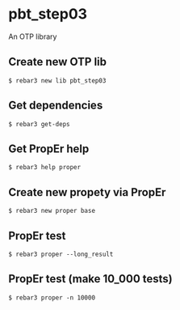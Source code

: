 pbt_step03
=====

An OTP library

Create new OTP lib
-----
    $ rebar3 new lib pbt_step03


Get dependencies
-----
    $ rebar3 get-deps


Get PropEr help
-----
    $ rebar3 help proper


Create new propety via PropEr
-----
    $ rebar3 new proper base
	

PropEr test
-----
    $ rebar3 proper --long_result


PropEr test (make 10_000 tests)
-----	
	$ rebar3 proper -n 10000
